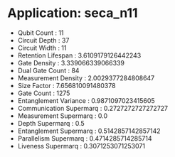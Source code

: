 # Application: seca_n11
- Qubit Count : 11
- Circuit Depth : 37
- Circuit Width : 11
- Retention Lifespan : 3.6109179126442243
- Gate Density : 3.339066339066339
- Dual Gate Count : 84
- Measurement Density : 2.0029377284808647
- Size Factor : 7.656810091480378
- Gate Count : 1275
- Entanglement Variance : 0.9871097023415605
- Communication Supermarq : 0.2727272727272727
- Measurement Supermarq : 0.0
- Depth Supermarq : 0.5
- Entanglement Supermarq : 0.5142857142857142
- Parallelism Supermarq : 0.4714285714285714
- Liveness Supermarq : 0.3071253071253071
